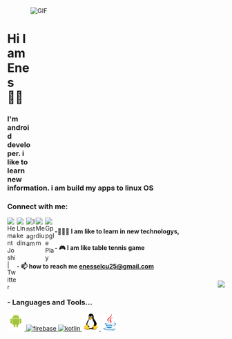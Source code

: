 <img align="right" height="390px" width="450px" alt="GIF" src="https://media.giphy.com/media/llarwdtFqG63IlqUR1/giphy.gif" />
<br />


### <h1>Hi I am Enes  🙋‍♂️</h1>
### I'm android developer. i like to learn new information. i am build my apps to linux OS

<h3 align="left">Connect with me:</h3>


<a href="https://twitter.com/home?lang=tr">
  <img align="left" alt="Hemant Joshi| Twitter" width="22px" src="https://cdn.jsdelivr.net/npm/simple-icons@v3/icons/twitter.svg" />
</a>
<a href="https://www.linkedin.com/in/enes-sel%C3%A7uk-26a9ba18a/">
  <img align="left" alt="Linkedin" width="22px" src="https://cdn.jsdelivr.net/npm/simple-icons@v3/icons/linkedin.svg" />
</a>
<a href="https://www.instagram.com/enesellcuk/">
  <img align="left" alt="Instagram" width="22px" src="https://cdn.jsdelivr.net/npm/simple-icons@v3/icons/instagram.svg" />
</a>
<a href="https://medium.com/@enesselcu25">
  <img align="left" alt=" Medium" width="22px" src="https://cdn.jsdelivr.net/npm/simple-icons@v3/icons/medium.svg" />
</a>
<a href="https://play.google.com/store/apps/details?id=com.enes.Egezegenler">
  <img align="left" alt=" Gppgle Play" width="22px" src="https://cdn.jsdelivr.net/npm/simple-icons@v3/icons/googleplay.svg" />
</a>
<h1> </h1>


#### -👨🏻‍💻 I am like to learn in new technologys, 

#### - 🎮 I am like table tennis game 

#### - 📫 how to reach me enesselcu25@gmail.com 

 <p>&nbsp;<img align="right" src="https://github-readme-stats.vercel.app/api?username=enesselcuk25&show_icons=true&&title_color=fff&icon_color=79ff97&text_color=9f9f9f&bg_color=151515&locale=en" /></p>

### - Languages and Tools...

<p align="left"> <a href="https://developer.android.com" target="_blank" rel="noreferrer"> <img src="https://raw.githubusercontent.com/devicons/devicon/master/icons/android/android-original-wordmark.svg" alt="android" width="40" height="40"/> </a> 
<a href="https://firebase.google.com/" target="_blank" rel="noreferrer"> <img src="https://www.vectorlogo.zone/logos/firebase/firebase-icon.svg" alt="firebase" width="40" height="40"/>
</a> 
<a href="https://kotlinlang.org" target="_blank" rel="noreferrer"> <img src="https://www.vectorlogo.zone/logos/kotlinlang/kotlinlang-icon.svg" alt="kotlin" width="40" height="40"/> </a>
<a href="https://www.linux.org/" target="_blank" rel="noreferrer"> <img src="https://raw.githubusercontent.com/devicons/devicon/master/icons/linux/linux-original.svg" alt="linux" width="40" height="40"/> </a> 
<a href="https://www.linux.org/" target="_blank" rel="noreferrer"> <img src="https://raw.githubusercontent.com/devicons/devicon/master/icons/java/java-original.svg" alt="linux" width="40" height="40"/> </a>
</p>
